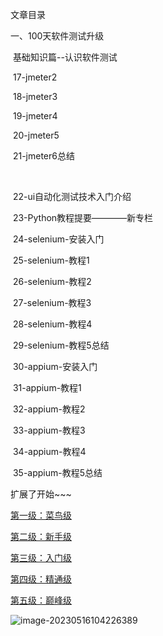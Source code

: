文章目录



一、100天软件测试升级

​		基础知识篇--认识软件测试

​		17-jmeter2

​		18-jmeter3

​		19-jmeter4

​		20-jmeter5

​		21-jmeter6总结

​			

​		22-ui自动化测试技术入门介绍

​		23-Python教程提要————新专栏

​		24-selenium-安装入门

​		25-selenium-教程1

​		26-selenium-教程2

​		27-selenium-教程3

​		28-selenium-教程4

​		29-selenium-教程5总结

​		30-appium-安装入门

​		31-appium-教程1

​		32-appium-教程2

​		33-appium-教程3

​		34-appium-教程4

​		35-appium-教程5总结



扩展了开始~~~











[第一级：菜鸟级](https://blog.csdn.net/qq_51701007/article/details/128324815#t0)

[第二级：新手级](https://blog.csdn.net/qq_51701007/article/details/128324815#t1)

[第三级：入门级](https://blog.csdn.net/qq_51701007/article/details/128324815#t2)

[第四级：精通级](https://blog.csdn.net/qq_51701007/article/details/128324815#t3)

[第五级：巅峰级](https://blog.csdn.net/qq_51701007/article/details/128324815#t4)

![image-20230516104226389](C:/Users/GREE/AppData/Roaming/Typora/typora-user-images/image-20230516104226389.png)